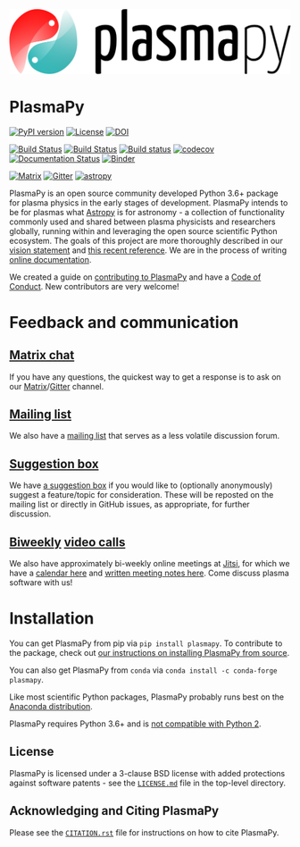 <div align="center"><img src="https://raw.githubusercontent.com/PlasmaPy/PlasmaPy-logo/master/exports/with-text-dark.png" width="600"/></div>

# PlasmaPy

[![PyPI version](https://badge.fury.io/py/plasmapy.svg)](https://badge.fury.io/py/plasmapy)
[![License](https://img.shields.io/badge/License-BSD%203--Clause-blue.svg)](./LICENSE.md)
[![DOI](https://zenodo.org/badge/DOI/10.5281/zenodo.1436011.svg)](https://doi.org/10.5281/zenodo.1436011)

[![Build Status](https://travis-ci.org/PlasmaPy/PlasmaPy.svg?branch=master)](https://travis-ci.org/PlasmaPy/PlasmaPy)
[![Build Status](https://dev.azure.com/plasmapy/PlasmaPy/_apis/build/status/PlasmaPy.PlasmaPy?branchName=master)](https://dev.azure.com/plasmapy/PlasmaPy/_build/latest?definitionId=2&branchName=master)
[![Build status](https://ci.appveyor.com/api/projects/status/hbduy62sqrvy8rn7?svg=true)](https://ci.appveyor.com/project/namurphy/plasmapy)
[![codecov](https://codecov.io/gh/PlasmaPy/PlasmaPy/branch/master/graph/badge.svg)](https://codecov.io/gh/PlasmaPy/PlasmaPy)
[![Documentation Status](https://readthedocs.org/projects/plasmapy/badge/?version=latest)](http://plasmapy.readthedocs.io/en/latest/?badge=latest)
[![Binder](https://mybinder.org/badge_logo.svg)](https://mybinder.org/v2/gh/PlasmaPy/PlasmaPy/master?filepath=plasmapy%2Fexamples)

[![Matrix](https://matrix.to/img/matrix-badge.svg)](https://riot.im/app/#/room/#plasmapy:matrix.org)
[![Gitter](https://badges.gitter.im/Join%20Chat.svg)](https://gitter.im/PlasmaPy/Lobby)
[![astropy](http://img.shields.io/badge/powered%20by-AstroPy-orange.svg?style=flat)](http://www.astropy.org/)

PlasmaPy is an open source community developed Python 3.6+ package for
plasma physics in the early stages of development.  PlasmaPy intends to
be for plasmas what [Astropy](https://github.com/astropy/astropy) is for
astronomy - a collection of functionality commonly used and shared
between plasma physicists and researchers globally, running within and
leveraging the open source scientific Python ecosystem.  The goals of
this project are more thoroughly described in our [vision
statement](http://docs.plasmapy.org/en/stable/about/vision_statement.html)
and [this recent reference](https://doi.org/10.5281/zenodo.1238132).
We are in the process of writing [online
documentation](http://docs.plasmapy.org/en/latest/).

We created a guide on [contributing to
PlasmaPy](http://plasmapy.readthedocs.io/en/master/CONTRIBUTING.html)
and have a [Code of
Conduct](http://plasmapy.readthedocs.io/en/master/CODE_OF_CONDUCT.html).
New contributors are very welcome!

# Feedback and communication

## [Matrix chat](https://riot.im/app/#/room/#plasmapy:matrix.org)

If you have any questions, the quickest way to get a response is to ask
on our
[Matrix](https://riot.im/app/#/room/#plasmapy:matrix.org)/[Gitter](https://gitter.im/PlasmaPy/Lobby)
channel. 

## [Mailing list](https://groups.google.com/forum/#!forum/plasmapy)

We also have a [mailing list](https://groups.google.com/forum/#!forum/plasmapy)
that serves as a less volatile discussion forum.

## [Suggestion box](https://docs.google.com/forms/d/e/1FAIpQLSdT3O5iHZrLJRuavFyzoR23PGy0Prfzx2SQOcwJGWtvHyT2lw/viewform?usp=sf_link)

We have 
[a suggestion box](https://docs.google.com/forms/d/e/1FAIpQLSdT3O5iHZrLJRuavFyzoR23PGy0Prfzx2SQOcwJGWtvHyT2lw/viewform?usp=sf_link)
if you would like to (optionally anonymously) suggest
a feature/topic for consideration. These will be reposted on the mailing list
or directly in GitHub issues, as appropriate, for further discussion.

## [Biweekly](https://calendar.google.com/calendar?cid=bzVsb3ZkcW0zaWxsam00ZTlrMDd2cmw5bWdAZ3JvdXAuY2FsZW5kYXIuZ29vZ2xlLmNvbQ) [video calls](https://meet.jit.si/plasmapy)

We also have approximately bi-weekly online meetings at
[Jitsi](https://meet.jit.si/plasmapy), for which we have a 
[calendar here](https://calendar.google.com/calendar?cid=bzVsb3ZkcW0zaWxsam00ZTlrMDd2cmw5bWdAZ3JvdXAuY2FsZW5kYXIuZ29vZ2xlLmNvbQ)
and [written meeting notes here](https://drive.google.com/drive/folders/0ByPG8nie6fTPV1FQUEkzMTgtRTg?usp=sharing).
Come discuss plasma software with us!

# Installation

You can get PlasmaPy from pip via `pip install plasmapy`. To contribute
to the package, check out [our instructions on installing PlasmaPy from
source](INSTALL.md).

You can also get PlasmaPy from `conda` via `conda install -c conda-forge plasmapy`.

Like most scientific Python packages, PlasmaPy probably runs best on the
[Anaconda distribution](https://www.anaconda.com/downloads).

PlasmaPy requires Python 3.6+ and is [not compatible with
Python 2](https://pythonclock.org/).

## License

PlasmaPy is licensed under a 3-clause BSD license with added protections
against software patents - see the [``LICENSE.md``](LICENSE.md) file in
the top-level directory.

## Acknowledging and Citing PlasmaPy

Please see the [``CITATION.rst``](CITATION.rst) file for instructions on
how to cite PlasmaPy.
